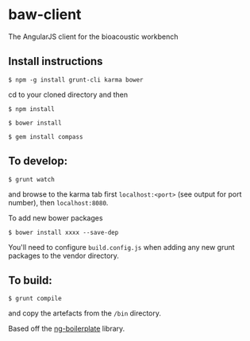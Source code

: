 baw-client
==========

The AngularJS client for the bioacoustic workbench


## Install instructions
	$ npm -g install grunt-cli karma bower

cd to your cloned directory and then

	$ npm install

	$ bower install

	$ gem install compass

## To develop:

	$ grunt watch

and browse to the karma tab first `localhost:<port>` (see output for port number), then `localhost:8080`.

To add new bower packages

	$ bower install xxxx --save-dep

You'll need to configure `build.config.js` when adding any new grunt packages to the vendor directory.

## To build:

	$ grunt compile

and copy the artefacts from the `/bin` directory.


Based off the [ng-boilerplate](https://github.com/ngbp/ng-boilerplate) library.